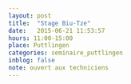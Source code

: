 ```yaml
---
layout: post
title:  "Stage Biu-Tze"
date:   2015-06-21 11:53:57
hours: 11:00-15:00
place: Puttlingen
categories: seminaire_puttlingen
inblog: false
note: ouvert aux techniciens
---
```



